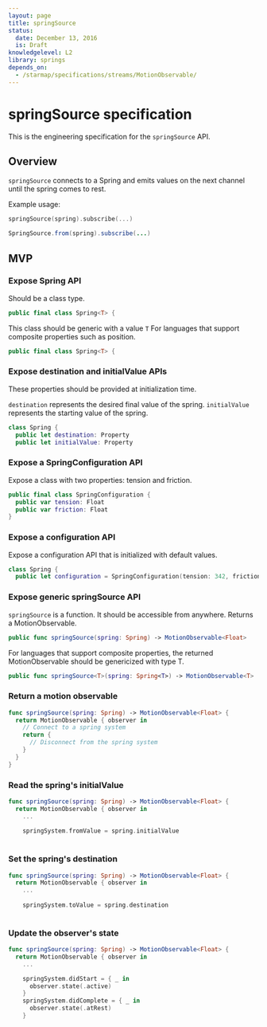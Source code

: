 ```yaml
---
layout: page
title: springSource
status:
  date: December 13, 2016
  is: Draft
knowledgelevel: L2
library: springs
depends_on:
  - /starmap/specifications/streams/MotionObservable/
---
```


# springSource specification

This is the engineering specification for the `springSource` API.

## Overview

`springSource` connects to a Spring and emits values on the next channel until the spring comes to
rest.

Example usage:

```swift
springSource(spring).subscribe(...)
```

```java
SpringSource.from(spring).subscribe(...)
```

## MVP

### Expose Spring API

Should be a class type.

```swift
public final class Spring<T> {
```

This class should be generic with a value `T` For languages that support composite properties such
as position.

```swift
public final class Spring<T> {
```

### Expose destination and initialValue APIs

These properties should be provided at initialization time.

`destination` represents the desired final value of the spring. `initialValue` represents the
starting value of the spring.

```swift
class Spring {
  public let destination: Property
  public let initialValue: Property
```

### Expose a SpringConfiguration API

Expose a class with two properties: tension and friction.

```swift
public final class SpringConfiguration {
  public var tension: Float
  public var friction: Float
}
```

### Expose a configuration API

Expose a configuration API that is initialized with default values.

```swift
class Spring {
  public let configuration = SpringConfiguration(tension: 342, friction: 30)
```

### Expose generic springSource API

`springSource` is a function. It should be accessible from anywhere. Returns a MotionObservable.

```swift
public func springSource(spring: Spring) -> MotionObservable<Float>
```

For languages that support composite properties, the returned MotionObservable should be genericized
with type T.

```swift
public func springSource<T>(spring: Spring<T>) -> MotionObservable<T>
```

### Return a motion observable

```swift
func springSource(spring: Spring) -> MotionObservable<Float> {
  return MotionObservable { observer in
    // Connect to a spring system
    return {
      // Disconnect from the spring system
    }
  }
}
```

### Read the spring's initialValue

```swift
func springSource(spring: Spring) -> MotionObservable<Float> {
  return MotionObservable { observer in
    ...
    
    springSystem.fromValue = spring.initialValue
    
```

### Set the spring's destination

```swift
func springSource(spring: Spring) -> MotionObservable<Float> {
  return MotionObservable { observer in
    ...
    
    springSystem.toValue = spring.destination
    
```

### Update the observer's state

```swift
func springSource(spring: Spring) -> MotionObservable<Float> {
  return MotionObservable { observer in
    ...

    springSystem.didStart = { _ in
      observer.state(.active)
    }
    springSystem.didComplete = { _ in
      observer.state(.atRest)
    }
```
